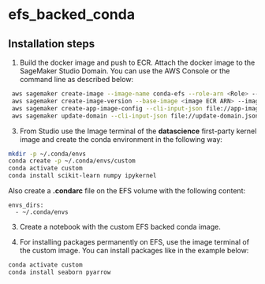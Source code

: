 # efs_backed_conda

## Installation steps

1. Build the docker image and push to ECR. Attach the docker image to the SageMaker Studio Domain. You can use the AWS Console or the command line as described below:

```bash
 aws sagemaker create-image --image-name conda-efs --role-arn <Role> --display-name "Conda with EFS backed env"
 aws sagemaker create-image-version --base-image <image ECR ARN> --image-name conda-efs
 aws sagemaker create-app-image-config --cli-input-json file://app-image-config-input.json
 aws sagemaker update-domain --cli-input-json file://update-domain.json
 ```

3. From Studio use the Image terminal of the **datascience** first-party kernel image and create the conda environment in the following way:

```bash
mkdir -p ~/.conda/envs
conda create -p ~/.conda/envs/custom
conda activate custom
conda install scikit-learn numpy ipykernel
```

Also create a **.condarc** file on the EFS volume with the following content:

```
envs_dirs:
  - ~/.conda/envs
```

3. Create a notebook with the custom EFS backed conda image.

4. For installing packages permanently on EFS, use the image terminal of the custom image. You can install packages like in the example below:

```bash
conda activate custom
conda install seaborn pyarrow
```



